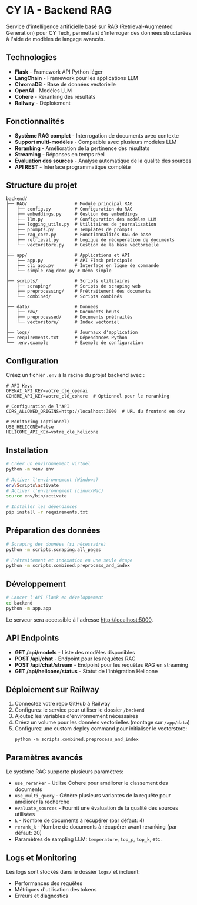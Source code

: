# CY IA - Backend RAG

Service d'intelligence artificielle basé sur RAG (Retrieval-Augmented Generation) pour CY Tech, permettant d'interroger des données structurées à l'aide de modèles de langage avancés.

## Technologies

- **Flask** - Framework API Python léger
- **LangChain** - Framework pour les applications LLM
- **ChromaDB** - Base de données vectorielle
- **OpenAI** - Modèles LLM
- **Cohere** - Reranking des résultats
- **Railway** - Déploiement

## Fonctionnalités

- **Système RAG complet** - Interrogation de documents avec contexte
- **Support multi-modèles** - Compatible avec plusieurs modèles LLM
- **Reranking** - Amélioration de la pertinence des résultats
- **Streaming** - Réponses en temps réel
- **Évaluation des sources** - Analyse automatique de la qualité des sources
- **API REST** - Interface programmatique complète

## Structure du projet

```
backend/
├── RAG/                  # Module principal RAG
│   ├── config.py         # Configuration du RAG
│   ├── embeddings.py     # Gestion des embeddings
│   ├── llm.py            # Configuration des modèles LLM
│   ├── logging_utils.py  # Utilitaires de journalisation
│   ├── prompts.py        # Templates de prompts
│   ├── rag_core.py       # Fonctionnalités RAG de base
│   ├── retrieval.py      # Logique de récupération de documents
│   └── vectorstore.py    # Gestion de la base vectorielle
│
├── app/                  # Applications et API
│   ├── app.py            # API Flask principale
│   ├── cli_app.py        # Interface en ligne de commande
│   └── simple_rag_demo.py # Démo simple
│
├── scripts/              # Scripts utilitaires
│   ├── scraping/         # Scripts de scraping web
│   ├── preprocessing/    # Prétraitement des documents
│   └── combined/         # Scripts combinés
│
├── data/                 # Données
│   ├── raw/              # Documents bruts
│   ├── preprocessed/     # Documents prétraités
│   └── vectorstore/      # Index vectoriel
│
├── logs/                 # Journaux d'application
├── requirements.txt      # Dépendances Python
└── .env.example          # Exemple de configuration
```

## Configuration

Créez un fichier `.env` à la racine du projet backend avec :

```
# API Keys
OPENAI_API_KEY=votre_clé_openai
COHERE_API_KEY=votre_clé_cohere  # Optionnel pour le reranking

# Configuration de l'API
CORS_ALLOWED_ORIGINS=http://localhost:3000  # URL du frontend en dev

# Monitoring (optionnel)
USE_HELICONE=False
HELICONE_API_KEY=votre_clé_helicone
```

## Installation

```bash
# Créer un environnement virtuel
python -m venv env

# Activer l'environnement (Windows)
env\Scripts\activate
# Activer l'environnement (Linux/Mac)
source env/bin/activate

# Installer les dépendances
pip install -r requirements.txt
```

## Préparation des données

```bash
# Scraping des données (si nécessaire)
python -m scripts.scraping.all_pages

# Prétraitement et indexation en une seule étape
python -m scripts.combined.preprocess_and_index
```

## Développement

```bash
# Lancer l'API Flask en développement
cd backend
python -m app.app
```

Le serveur sera accessible à l'adresse [http://localhost:5000](http://localhost:5000).

## API Endpoints

- **GET /api/models** - Liste des modèles disponibles
- **POST /api/chat** - Endpoint pour les requêtes RAG
- **POST /api/chat/stream** - Endpoint pour les requêtes RAG en streaming
- **GET /api/helicone/status** - Statut de l'intégration Helicone

## Déploiement sur Railway

1. Connectez votre repo GitHub à Railway
2. Configurez le service pour utiliser le dossier `/backend`
3. Ajoutez les variables d'environnement nécessaires
4. Créez un volume pour les données vectorielles (montage sur `/app/data`)
5. Configurez une custom deploy command pour initialiser le vectorstore:
   ```
   python -m scripts.combined.preprocess_and_index
   ```

## Paramètres avancés

Le système RAG supporte plusieurs paramètres:
- `use_reranker` - Utilise Cohere pour améliorer le classement des documents
- `use_multi_query` - Génère plusieurs variantes de la requête pour améliorer la recherche
- `evaluate_sources` - Fournit une évaluation de la qualité des sources utilisées
- `k` - Nombre de documents à récupérer (par défaut: 4)
- `rerank_k` - Nombre de documents à récupérer avant reranking (par défaut: 20)
- Paramètres de sampling LLM: `temperature`, `top_p`, `top_k`, etc.

## Logs et Monitoring

Les logs sont stockés dans le dossier `logs/` et incluent:
- Performances des requêtes
- Métriques d'utilisation des tokens
- Erreurs et diagnostics


